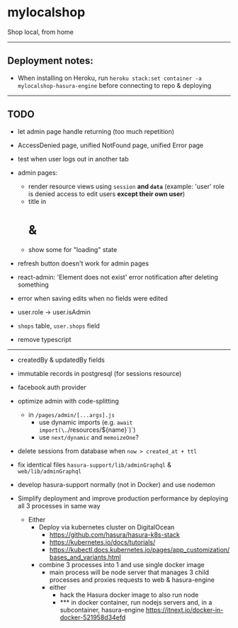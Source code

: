 # mylocalshop

Shop local, from home

---

## Deployment notes:

- When installing on Heroku, run `heroku stack:set container -a mylocalshop-hasura-engine` before connecting to repo & deploying

---

## TODO

- let admin page handle returning <Protected> (too much repetition)
- AccessDenied page, unified NotFound page, unified Error page

- test when user logs out in another tab

- admin pages:
    - render resource views using `session` **and `data`** (example: 'user' role is denied access to edit users **except their own user**)
    - title in <h1> & <head>
    - show some <Loader/> for "loading" state

- refresh button doesn't work for admin pages
- react-admin: 'Element does not exist' error notification after deleting something
- error when saving edits when no fields were edited

- user.role -> user.isAdmin
- `shops` table, `user.shops` field

- remove typescript

---

- createdBy & updatedBy fields
- immutable records in postgresql (for sessions resource)
- facebook auth provider
- optimize admin with code-splitting
    - in `/pages/admin/[...args].js`
        - use dynamic imports (e.g. `await import(\`../resources/${name}\`)`)
        - use `next/dynamic` and `memoizeOne`?
- delete sessions from database when `now > created_at + ttl`
- fix identical files `hasura-support/lib/adminGraphql` & `web/lib/adminGraphql`
- develop hasura-support normally (not in Docker) and use nodemon

- Simplify deployment and improve production performance by deploying all 3 processes in same way
  - Either
    - Deploy via kubernetes cluster on DigitalOcean
      - https://github.com/hasura/hasura-k8s-stack
      - https://kubernetes.io/docs/tutorials/
      - https://kubectl.docs.kubernetes.io/pages/app_customization/bases_and_variants.html
    - combine 3 processes into 1 and use single docker image
      - main process will be node server that manages 3 child processes and proxies requests to web & hasura-engine
      - either
        - hack the Hasura docker image to also run node
        - *** in docker container, run nodejs servers and, in a subcontainer, hasura-engine https://itnext.io/docker-in-docker-521958d34efd
